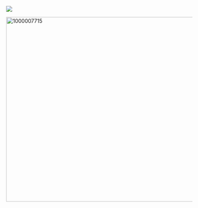 ![](https://komarev.com/ghpvc/?username=tillalienstage&color=B6B5C4&style=plastic&label=“+OVERDOSE.+”)

<img width="1500" height="500" alt="1000007715" src="https://github.com/user-attachments/assets/0eecd2ee-7754-405a-92e2-3e0c493c49f6" />
